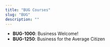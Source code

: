 ```yaml
---
title: "BUG Courses"
slug: "BUG"
description: ""
---
```


- **BUG-1000**: Business Welcome!
- **BUG-1250**: Business for the Average Citizen
